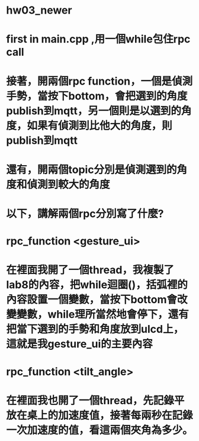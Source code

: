 # hw03_newer
# first in main.cpp ,用一個while包住rpc call
# 接著，開兩個rpc function，一個是偵測手勢，當按下bottom，會把選到的角度publish到mqtt，另一個則是以選到的角度，如果有偵測到比他大的角度，則publish到mqtt
# 還有，開兩個topic分別是偵測選到的角度和偵測到較大的角度
# 以下，講解兩個rpc分別寫了什麼?
# rpc_function <gesture_ui>
# 在裡面我開了一個thread，我複製了lab8的內容，把while迴圈()，括弧裡的內容設置一個變數，當按下bottom會改變變數，while理所當然地會停下，還有把當下選到的手勢和角度放到ulcd上，這就是我gesture_ui的主要內容
# rpc_function <tilt_angle>
# 在裡面我也開了一個thread，先記錄平放在桌上的加速度值，接著每兩秒在記錄一次加速度的值，看這兩個夾角為多少。
